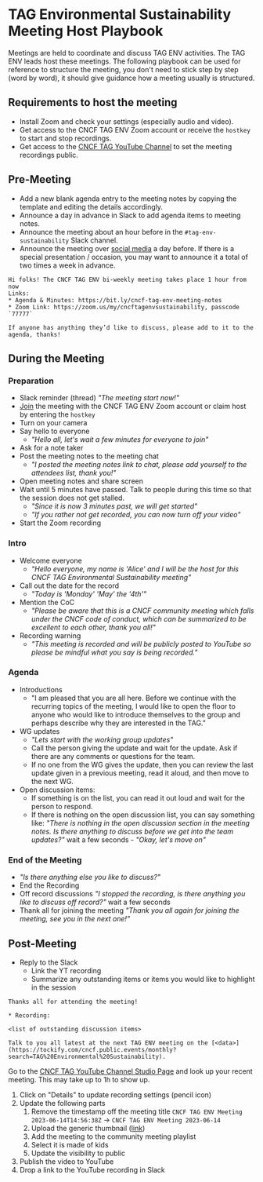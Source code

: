 # TAG Environmental Sustainability Meeting Host Playbook

Meetings are held to coordinate and discuss TAG ENV activities. The TAG ENV leads host these meetings. The following playbook can be used for reference to structure the meeting, you don't need to stick step by step (word by word), it should give guidance how a meeting usually is structured.

## Requirements to host the meeting

* Install Zoom and check your settings (especially audio and video).
* Get access to the CNCF TAG ENV Zoom account or receive the `hostkey` to start and stop recordings.
* Get access to the [CNCF TAG YouTube Channel](https://www.youtube.com/@CNCFEnvTAG) to set the meeting recordings public.

## Pre-Meeting
* Add a new blank agenda entry to the meeting notes by copying the template and editing the details accordingly.
* Announce a day in advance in Slack to add agenda items to meeting notes.
* Announce the meeting about an hour before in the `#tag-env-sustainability` Slack channel.
* Announce the meeting over [social media](https://github.com/cncf/tag-env-sustainability#contact) a day before. If there is a special presentation / occasion, you may want to announce it a total of two times a week in advance.

```
Hi folks! The CNCF TAG ENV bi-weekly meeting takes place 1 hour from now
Links:
* Agenda & Minutes: https://bit.ly/cncf-tag-env-meeting-notes
* Zoom Link: https://zoom.us/my/cncftagenvsustainability, passcode `77777`

If anyone has anything they’d like to discuss, please add to it to the agenda, thanks!
```

## During the Meeting

### Preparation

* Slack reminder (thread) *"The meeting start now!"*
* [Join](https://zoom.us/my/cncftagenvsustainability) the meeting with the CNCF TAG ENV Zoom account or claim host by entering the `hostkey`
* Turn on your camera
* Say hello to everyone 
  * *"Hello all, let's wait a few minutes for everyone to join"*
* Ask for a note taker
* Post the meeting notes to the meeting chat
  * *"I posted the meeting notes link to chat, please add yourself to the attendees list, thank you!"*
* Open meeting notes and share screen
* Wait until 5 minutes have passed. Talk to people during this time so that the session does not get stalled.
  * *"Since it is now 3 minutes past, we will get started"*
  * *"If you rather not get recorded, you can now turn off your video"*
* Start the Zoom recording

### Intro

* Welcome everyone
  * *"Hello everyone, my name is 'Alice' and I will be the host for this CNCF TAG Environmental Sustainability meeting"*
* Call out the date for the record
  *  *"Today is 'Monday' 'May' the '4th'"*
* Mention the CoC 
  * *"Please be aware that this is a CNCF community meeting which falls under the CNCF code of conduct, which can be summarized to be excellent to each other, thank you all!"*
* Recording warning 
  * *"This meeting is recorded and will be publicly posted to YouTube so please be mindful what you say is being recorded."*

### Agenda

* Introductions
  * "I am pleased that you are all here. Before we continue with the recurring topics of the meeting, I would like to open the floor to anyone who would like to introduce themselves to the group and perhaps describe why they are interested in the TAG."
* WG updates
  * *"Lets start with the working group updates"*
  * Call the person giving the update and wait for the update. Ask if there are any comments or questions for the team. 
  * If no one from the WG gives the update, then you can review the last update given in a previous meeting, read it aloud, and then move to the next WG.
* Open discussion items: 
  * If something is on the list, you can read it out loud and wait for the person to respond.
  * If there is nothing on the open discussion list, you can say something like: *"There is nothing in the open discussion section in the meeting notes. Is there anything to discuss before we get into the team updates?"* wait a few seconds - *"Okay, let's move on"*

### End of the Meeting
* *"Is there anything else you like to discuss?"*
* End the Recording
* Off record discussions *"I stopped the recording, is there anything you like to discuss off record?"* wait a few seconds
* Thank all for joining the meeting *"Thank you all again for joining the meeting, see you in the next one!"*

## Post-Meeting

* Reply to the Slack
  * Link the YT recording
  * Summarize any outstanding items or items you would like to highlight in the session

```
Thanks all for attending the meeting!

* Recording:

<list of outstanding discussion items>

Talk to you all latest at the next TAG ENV meeting on the [<data>](https://tockify.com/cncf.public.events/monthly?search=TAG%20Environmental%20Sustainability).
```

Go to the [CNCF TAG YouTube Channel Studio Page](https://studio.youtube.com/channel/UCMOopJuyyIWB8vXGct1ffNw/videos/upload?filter=%5B%5D&sort=%7B%22columnType%22%3A%22date%22%2C%22sortOrder%22%3A%22DESCENDING%22%7D) and look up your recent meeting. This may take up to 1h to show up.

1. Click on "Details" to update recording settings (pencil icon)
2. Update the following parts
   1. Remove the timestamp off the meeting title `CNCF TAG ENV Meeting 2023-06-14T14:56:38Z` -> `CNCF TAG ENV Meeting 2023-06-14`
   2. Upload the generic thumbnail ([link](https://drive.google.com/drive/folders/153zPgRVBhR4fZVPLMgNQC0obCPwqonRa?ths=true))
   3. Add the meeting to the community meeting playlist
   4. Select it is made of kids
   5. Update the visibility to public
3. Publish the video to YouTube
4. Drop a link to the YouTube recording in Slack